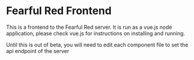 # Fearful Red Frontend

This is a frontend to the Fearful Red server.  It is run as a vue.js node application, please check vue.js for instructions on installing and running.

Until this is out of beta, you will need to edit each component file to set the api endpoint of the server
